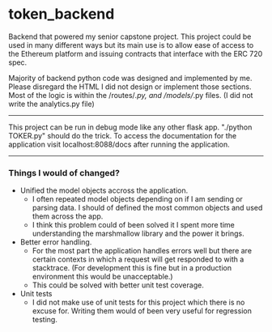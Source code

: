 # token_backend
Backend that powered my senior capstone project. This project could be used in many different ways but its main use is to allow ease of access to the Ethereum platform and issuing contracts that interface with the ERC 720 spec.

Majority of backend python code was designed and implemented by me. Please disregard the HTML I did not design or implement those sections. Most of the logic is within the /routes/*.py, and /models/*.py files. (I did not write the analytics.py file)

***
This project can be run in debug mode like any other flask app. "./python TOKER.py" should do the trick. To access the documentation for the application visit localhost:8088/docs after running the application.
***

### Things I would of changed?
* Unified the model objects accross the application.  
  * I often repeated model objects depending on if I am sending or parsing data. I should of defined the most common objects and used them across the app. 
  * I think this problem could of been solved it I spent more time understanding the marshmallow library and the power it brings.
* Better error handling.  
  * For the most part the application handles errors well but there are certain contexts in which a request will get responded to with a stacktrace. (For development this is fine but in a production environment this would be unacceptable.)
  * This could be solved with better unit test coverage.
* Unit tests
  * I did not make use of unit tests for this project which there is no excuse for. Writing them would of been very useful for regression testing.
